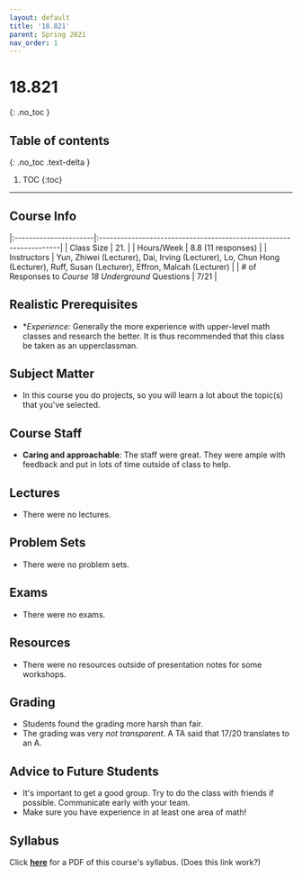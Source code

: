 ```yaml
---
layout: default
title: '18.821'
parent: Spring 2021
nav_order: 1
---
```


# 18.821
{: .no_toc }

## Table of contents
{: .no_toc .text-delta }

1. TOC
{:toc}

---

## Course Info

|:----------------------|:-------------------------------------------------------------------|
| Class Size            | 21.                                                                         |
| Hours/Week            | 8.8 (11 responses)                                               | 
| Instructors           | Yun, Zhiwei (Lecturer),  Dai, Irving (Lecturer), Lo, Chun Hong (Lecturer), Ruff, Susan (Lecturer), Effron, Malcah (Lecturer)   |
| # of Responses to *Course 18 Underground* Questions  | 7/21 |

## Realistic Prerequisites
* **Experience*: Generally the more experience with upper-level math classes and research the better. It is thus recommended that this class be taken as an upperclassman.

## Subject Matter
* In this course you do projects, so you will learn a lot about the topic(s) that you've selected.

## Course Staff
* **Caring and approachable**: The staff were great. They were ample with feedback and put in lots of time outside of class to help.

## Lectures
* There were no lectures.

## Problem Sets
* There were no problem sets.

## Exams
* There were no exams.

## Resources
* There were no resources outside of presentation notes for some workshops.

## Grading
* Students found the grading more harsh than fair.
* The grading was very *not transparent*. A TA said that 17/20 translates to an A.

## Advice to Future Students
* It's important to get a good group. Try to do the class with friends if possible. Communicate early with your team.
* Make sure you have experience in at least one area of math!

## Syllabus
Click [**here**](/assets/files/821_Syllabus_Spring2021.pdf) for a PDF of this course's syllabus. (Does this link work?)
